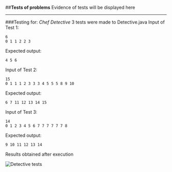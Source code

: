##**Tests of problems**
Evidence of tests will be displayed here

----------
###Testing for: *Chef Detective*
3 tests were made to Detective.java
Input of Test 1:

    6
    0 1 1 2 2 3
Expected output:

    4 5 6

Input of Test 2:

    15
    0 1 1 1 2 3 3 3 4 5 5 5 8 9 10
Expected output:

    6 7 11 12 13 14 15
Input of Test 3:

    14
    0 1 2 3 4 5 6 7 7 7 7 7 7 8
Expected output:

    9 10 11 12 13 14
Results obtained after execution

![Detective tests](https://cdn.pbrd.co/images/ARXebOylZ.png?raw=true)
